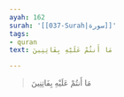 ```yaml
---
ayah: 162
surah: '[[037-Surah|سورة]]'
tags:
- quran
text: مَا أَنتُمْ عَلَيْهِ بِفَاتِنِينَ

---
```

> مَا أَنتُمْ عَلَيْهِ بِفَاتِنِينَ
